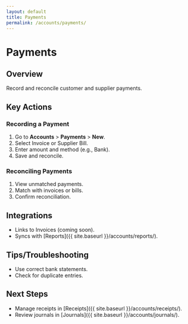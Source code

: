 ```yaml
---
layout: default
title: Payments
permalink: /accounts/payments/
---
```


# Payments

## Overview
Record and reconcile customer and supplier payments.

## Key Actions

### Recording a Payment
1. Go to **Accounts** > **Payments** > **New**.
2. Select Invoice or Supplier Bill.
3. Enter amount and method (e.g., Bank).
4. Save and reconcile.

### Reconciling Payments
1. View unmatched payments.
2. Match with invoices or bills.
3. Confirm reconciliation.

## Integrations
- Links to Invoices (coming soon).
- Syncs with [Reports]({{ site.baseurl }}/accounts/reports/).

## Tips/Troubleshooting
- Use correct bank statements.
- Check for duplicate entries.

## Next Steps
- Manage receipts in [Receipts]({{ site.baseurl }}/accounts/receipts/).
- Review journals in [Journals]({{ site.baseurl }}/accounts/journals/).
